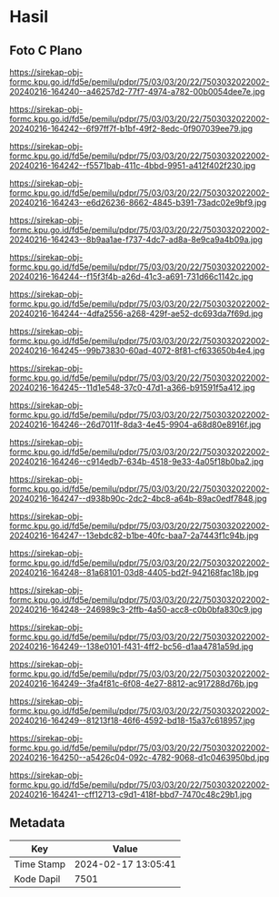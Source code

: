 # Hasil

## Foto C Plano

https://sirekap-obj-formc.kpu.go.id/fd5e/pemilu/pdpr/75/03/03/20/22/7503032022002-20240216-164240--a46257d2-77f7-4974-a782-00b0054dee7e.jpg

https://sirekap-obj-formc.kpu.go.id/fd5e/pemilu/pdpr/75/03/03/20/22/7503032022002-20240216-164242--6f97ff7f-b1bf-49f2-8edc-0f907039ee79.jpg

https://sirekap-obj-formc.kpu.go.id/fd5e/pemilu/pdpr/75/03/03/20/22/7503032022002-20240216-164242--f5571bab-411c-4bbd-9951-a412f402f230.jpg

https://sirekap-obj-formc.kpu.go.id/fd5e/pemilu/pdpr/75/03/03/20/22/7503032022002-20240216-164243--e6d26236-8662-4845-b391-73adc02e9bf9.jpg

https://sirekap-obj-formc.kpu.go.id/fd5e/pemilu/pdpr/75/03/03/20/22/7503032022002-20240216-164243--8b9aa1ae-f737-4dc7-ad8a-8e9ca9a4b09a.jpg

https://sirekap-obj-formc.kpu.go.id/fd5e/pemilu/pdpr/75/03/03/20/22/7503032022002-20240216-164244--f15f3f4b-a26d-41c3-a691-731d66c1142c.jpg

https://sirekap-obj-formc.kpu.go.id/fd5e/pemilu/pdpr/75/03/03/20/22/7503032022002-20240216-164244--4dfa2556-a268-429f-ae52-dc693da7f69d.jpg

https://sirekap-obj-formc.kpu.go.id/fd5e/pemilu/pdpr/75/03/03/20/22/7503032022002-20240216-164245--99b73830-60ad-4072-8f81-cf633650b4e4.jpg

https://sirekap-obj-formc.kpu.go.id/fd5e/pemilu/pdpr/75/03/03/20/22/7503032022002-20240216-164245--11d1e548-37c0-47d1-a366-b91591f5a412.jpg

https://sirekap-obj-formc.kpu.go.id/fd5e/pemilu/pdpr/75/03/03/20/22/7503032022002-20240216-164246--26d7011f-8da3-4e45-9904-a68d80e8916f.jpg

https://sirekap-obj-formc.kpu.go.id/fd5e/pemilu/pdpr/75/03/03/20/22/7503032022002-20240216-164246--c914edb7-634b-4518-9e33-4a05f18b0ba2.jpg

https://sirekap-obj-formc.kpu.go.id/fd5e/pemilu/pdpr/75/03/03/20/22/7503032022002-20240216-164247--d938b90c-2dc2-4bc8-a64b-89ac0edf7848.jpg

https://sirekap-obj-formc.kpu.go.id/fd5e/pemilu/pdpr/75/03/03/20/22/7503032022002-20240216-164247--13ebdc82-b1be-40fc-baa7-2a7443f1c94b.jpg

https://sirekap-obj-formc.kpu.go.id/fd5e/pemilu/pdpr/75/03/03/20/22/7503032022002-20240216-164248--81a68101-03d8-4405-bd2f-942168fac18b.jpg

https://sirekap-obj-formc.kpu.go.id/fd5e/pemilu/pdpr/75/03/03/20/22/7503032022002-20240216-164248--246989c3-2ffb-4a50-acc8-c0b0bfa830c9.jpg

https://sirekap-obj-formc.kpu.go.id/fd5e/pemilu/pdpr/75/03/03/20/22/7503032022002-20240216-164249--138e0101-f431-4ff2-bc56-d1aa4781a59d.jpg

https://sirekap-obj-formc.kpu.go.id/fd5e/pemilu/pdpr/75/03/03/20/22/7503032022002-20240216-164249--3fa4f81c-6f08-4e27-8812-ac917288d76b.jpg

https://sirekap-obj-formc.kpu.go.id/fd5e/pemilu/pdpr/75/03/03/20/22/7503032022002-20240216-164249--81213f18-46f6-4592-bd18-15a37c618957.jpg

https://sirekap-obj-formc.kpu.go.id/fd5e/pemilu/pdpr/75/03/03/20/22/7503032022002-20240216-164250--a5426c04-092c-4782-9068-d1c0463950bd.jpg

https://sirekap-obj-formc.kpu.go.id/fd5e/pemilu/pdpr/75/03/03/20/22/7503032022002-20240216-164241--cff12713-c9d1-418f-bbd7-7470c48c29b1.jpg


## Metadata

| Key        | Value               |
| ---------- | ------------------- |
| Time Stamp | 2024-02-17 13:05:41 |
| Kode Dapil | 7501                |



